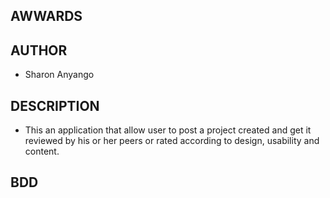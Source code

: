 ## AWWARDS

## AUTHOR
* Sharon Anyango

## DESCRIPTION
* This an application that allow user to post a project created and get it reviewed by his or her peers or rated according to  design, usability and content.

## BDD